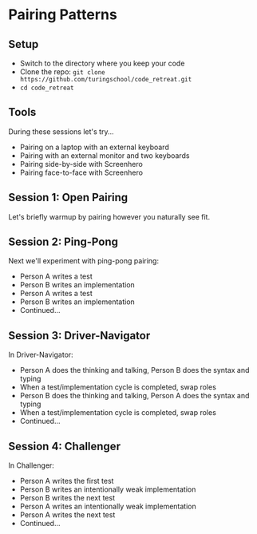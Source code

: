 # Pairing Patterns

## Setup

* Switch to the directory where you keep your code
* Clone the repo: `git clone https://github.com/turingschool/code_retreat.git`
* `cd code_retreat`

## Tools

During these sessions let's try...

* Pairing on a laptop with an external keyboard
* Pairing with an external monitor and two keyboards
* Pairing side-by-side with Screenhero
* Pairing face-to-face with Screenhero

## Session 1: Open Pairing

Let's briefly warmup by pairing however you naturally see fit.

## Session 2: Ping-Pong

Next we'll experiment with ping-pong pairing:

* Person A writes a test
* Person B writes an implementation
* Person A writes a test
* Person B writes an implementation
* Continued...

## Session 3: Driver-Navigator

In Driver-Navigator:

* Person A does the thinking and talking, Person B does the syntax and typing
* When a test/implementation cycle is completed, swap roles
* Person B does the thinking and talking, Person A does the syntax and typing
* When a test/implementation cycle is completed, swap roles
* Continued...

## Session 4: Challenger

In Challenger:

* Person A writes the first test
* Person B writes an intentionally weak implementation
* Person B writes the next test
* Person A writes an intentionally weak implementation
* Person A writes the next test
* Continued...
